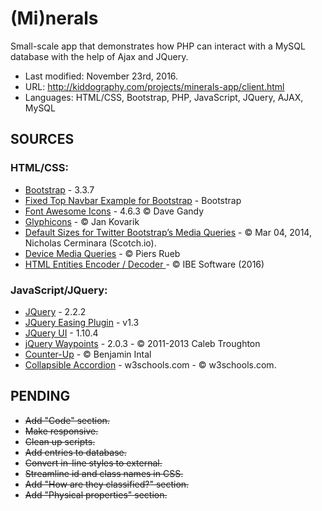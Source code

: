 # (Mi)nerals #

Small-scale app that demonstrates how PHP can interact with a MySQL database with the help of Ajax and JQuery.

* Last modified: November 23rd, 2016.
* URL: http://kiddography.com/projects/minerals-app/client.html
* Languages: HTML/CSS, Bootstrap, PHP, JavaScript, JQuery, AJAX, MySQL

## **SOURCES** ##

### HTML/CSS: ###
* [Bootstrap](http://getbootstrap.com/) - 3.3.7
* [Fixed Top Navbar Example for Bootstrap](https://getbootstrap.com/examples/navbar-fixed-top/) - Bootstrap
* [Font Awesome Icons](http://fontawesome.io/icons/) - 4.6.3 © Dave Gandy
* [Glyphicons](http://glyphicons.com/) - © Jan Kovarik
* [Default Sizes for Twitter Bootstrap’s Media Queries](https://scotch.io/tutorials/default-sizes-for-twitter-bootstraps-media-queries) - © Mar 04, 2014, Nicholas Cerminara (Scotch.io).
* [Device Media Queries](http://resizr.co/) - © Piers Rueb
* [HTML Entities Encoder / Decoder ](http://www.web2generators.com/html-based-tools/online-html-entities-encoder-and-decoder) - © IBE Software (2016)


### JavaScript/JQuery: ###
* [JQuery](https://jquery.com/) - 2.2.2
* [JQuery Easing Plugin](http://gsgd.co.uk/sandbox/jquery/easing/) - v1.3
* [JQuery UI](https://jqueryui.com/) - 1.10.4
* [jQuery Waypoints](https://jqueryui.com/) - 2.0.3 - © 2011-2013 Caleb Troughton
* [Counter-Up](https://github.com/bfintal/Counter-Up) - © Benjamin Intal
* [Collapsible Accordion](http://www.w3schools.com/howto/howto_js_accordion.asp) - w3schools.com - © w3schools.com.



## **PENDING** ##
* ~~Add "Code" section.~~
* ~~Make responsive.~~
* ~~Clean up scripts.~~
* ~~Add entries to database.~~
* ~~Convert in-line styles to external.~~
* ~~Streamline id and class names in CSS.~~
* ~~Add "How are they classified?" section.~~
* ~~Add "Physical properties" section.~~
